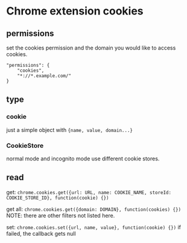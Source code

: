 # Chrome extension cookies

<!--
ID: b99f1748-c3cc-494b-8599-a8c4548ddfc6
Status: publish
Date: 2017-06-12T08:01:00
Modified: 2017-06-12T08:01:00
wp_id: 724
-->

## permissions

set the cookies permission and the domain you would like to access cookies.

```
"permissions": {
    "cookies",
    "*://*.example.com/"
}
```

## type
### cookie
just a simple object with `{name, value, domain...}`

### CookieStore
normal mode and incognito mode use different cookie stores.

## read

get: `chrome.cookies.get({url: URL, name: COOKIE_NAME, storeId: COOKIE_STORE_ID}, function(cookie) {})`

get all: `chrome.cookies.get({domain: DOMAIN}, function(cookies) {})` NOTE: there are other filters not listed here.

set: `chrome.cookies.set({url, name, value}, function(cookie) {})` if failed, the callback gets null
